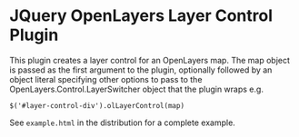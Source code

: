 # JQuery OpenLayers Layer Control Plugin #

This plugin creates a layer control for an OpenLayers map. The map
object is passed as the first argument to the plugin, optionally
followed by an object literal specifying other options to pass to
the OpenLayers.Control.LayerSwitcher object that the plugin wraps
e.g.

    $('#layer-control-div').olLayerControl(map)

See `example.html` in the distribution for a complete example.
